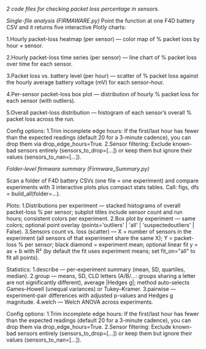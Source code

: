 *2 code files for checking packet loss percentage in sensors.*

*Single-file analysis (FIRMAWARE.py)*
Point the function at one F4D battery CSV and it returns five interactive Plotly charts:

1.Hourly packet-loss heatmap (per sensor) — color map of % packet loss by hour × sensor.

2.Hourly packet-loss time series (per sensor) — line chart of % packet loss over time for each sensor.

3.Packet loss vs. battery level (per hour) — scatter of % packet loss against the hourly average battery voltage (mV) for each sensor–hour.

4.Per-sensor packet-loss box plot — distribution of hourly % packet loss for each sensor (with outliers).

5.Overall packet-loss distribution — histogram of each sensor’s overall % packet loss across the run.


Config options:
1.Trim incomplete edge hours: If the first/last hour has fewer than the expected readings (default 20 for a 3-minute cadence), you can drop them via drop_edge_hours=True.
2.Sensor filtering: Exclude known-bad sensors entirely (sensors_to_drop=[...]) or keep them but ignore their values (sensors_to_nan=[...]).



*Folder-level firmware summary (Firmware_Summary.py)*

Scan a folder of F4D battery CSVs (one file = one experiment) and compare experiments with 3 interactive plots plus compact stats tables. Call: figs, dfs = build_all(folder=...).

Plots:
1.Distributions per experiment — stacked histograms of overall packet-loss % per sensor; subplot titles include sensor count and run hours; consistent colors per experiment.
2.Box plot by experiment — same colors; optional point overlay (points='outliers' | 'all' | 'suspectedoutliers' | False).
3.Sensors count vs. loss (scatter) — X = number of sensors in the experiment (all sensors of that experiment share the same X); Y = packet-loss % per sensor; black diamond = experiment mean; optional linear fit y = ax + b with R² (by default the fit uses experiment means; set fit_on="all" to fit all points).

Statistics:
1.describe — per-experiment summary (mean, SD, quartiles, median).
2.group — means, SD, CLD letters (A/B/…: groups sharing a letter are not significantly different), average |Hedges g|; method auto-selects Games–Howell (unequal variances) or Tukey–Kramer.
3.pairwise — experiment-pair differences with adjusted p-values and Hedges g magnitude.
4.welch — Welch ANOVA across experiments.

Config options:
1.Trim incomplete edge hours: If the first/last hour has fewer than the expected readings (default 20 for a 3-minute cadence), you can drop them via drop_edge_hours=True.
2.Sensor filtering: Exclude known-bad sensors entirely (sensors_to_drop=[...]) or keep them but ignore their values (sensors_to_nan=[...]).


